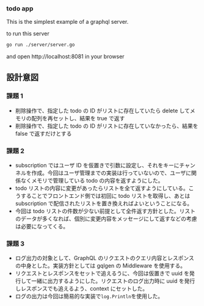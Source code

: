 ### todo app

This is the simplest example of a graphql server.

to run this server

```bash
go run ./server/server.go
```

and open http://localhost:8081 in your browser

## 設計意図

### 課題 1

- 削除操作で、指定した todo の ID がリストに存在していたら delete してメモリの配列を再セットし、結果を true で返す
- 削除操作で、指定した todo の ID がリストに存在していなかったら、結果を false で返すだけとする

### 課題 2

- subscription ではユーザ ID を仮置きで引数に設定し、それをキーにチャンネルを作成。今回はユーザ管理までの実装は行っていないので、ユーザに関係なくメモリで管理している todo の内容を返すようにした。
- todo リストの内容に変更があったらリストを全て返すようにしている。こうすることでフロントエンド側では初回に todo リストを取得し、あとは subscription で配信されたリストを置き換えればよいということになる。
- 今回は todo リストの件数が少ない前提として全件返す方針とした。リストのデータが多くなれば、個別に変更内容をメッセージにして返すなどの考慮は必要になってくる。

### 課題 3

- ログ出力の対象として、GraphQL のリクエストのクエリ内容とレスポンスの中身とした。実装方針としては gqlgen の Middleware を使用する。
- リクエストとレスポンスをセットで追えるうに、今回は仮置きで uuid を発行して一緒に出力するようにした。リクエストのログ出力時に uuid を発行しレスポンスでも追えるよう、context にセットした。
- ログの出力は今回は簡易的な実装で`log.Println`を使用した。
